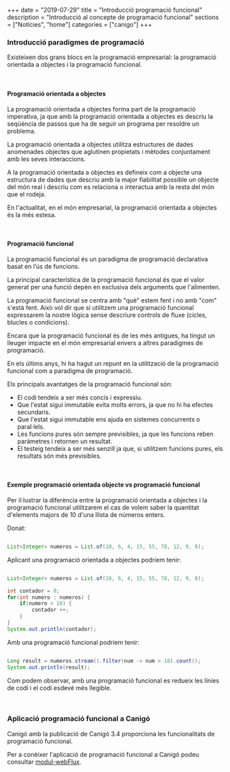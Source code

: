 +++
date        = "2019-07-29"
title       = "Introducció programació funcional"
description = "Introducció al concepte de programació funcional"
sections    = ["Notícies", "home"]
categories  = ["canigo"]
+++

### Introducció paradigmes de programació

Existeixen dos grans blocs en la programació empresarial: la programació orientada a objectes i la programació funcional.

<br>

#### Programació orientada a objectes

La programació orientada a objectes forma part de la programació imperativa, ja que amb la programació orientada a objectes es descriu la seqüència de passos que ha de seguir un programa per resoldre un problema.

La programació orientada a objectes utilitza estructures de dades anomenades objectes que aglutinen propietats i mètodes conjuntament amb les seves interaccions.

A la programació orientada a objectes es defineix com a objecte una estructura de dades que descriu amb la major fiabilitat possible un objecte del món real i descriu com es relaciona o interactua amb la resta del món que el rodeja.

En l'actualitat, en el món empresarial, la programació orientada a objectes és la més estesa.

<br>

#### Programació funcional

La programació funcional és un paradigma de programació declarativa basat en l’ús de funcions.

La principal característica de la programació funcional és que el valor generat per una funció depèn en exclusiva dels arguments que l'alimenten.

La programació funcional se centra amb "què" estem fent i no amb "com" s'està fent. Això vol dir que si utilitzem una programació funcional expressarem la nostre lògica sense descriure controls de fluxe (cicles, blucles o condicions).

Encara que la programació funcional és de les més antigues, ha tingut un lleuger impacte en el món empresarial envers a altres paradigmes de programació.

En els últims anys, hi ha hagut un repunt en la utilització de la programació funcional com a paradigma de programació.

Els principals avantatges de la programació funcional són:

- El codi tendeix a ser més concís i expressiu.
- Que l'estat sigui immutable evita molts errors, ja que no hi ha efectes secundaris.
- Que l'estat sigui immutable ens ajuda en sistemes concurrents o paral·lels.
- Les funcions pures són sempre previsibles, ja que les funcions reben paràmetres i retornen un resultat.
- El testeig tendeix a ser més senzill ja que, si utilitzem funcions pures, els resultats són més previsibles.

<br>

#### Exemple programació orientada objecte vs programació funcional

Per il·lustrar la diferència entre la programació orientada a objectes i la programació funcional utilitzarem el cas de volem saber la quantitat d'elements majors de 10 d'una llista de números enters.

Donat:
```java

List<Integer> numeros = List.of(18, 6, 4, 15, 55, 78, 12, 9, 8);

```

Aplicant una programació orientada a objectes podríem tenir:

```java

List<Integer> numeros = List.of(18, 6, 4, 15, 55, 78, 12, 9, 8);

int contador = 0;
for(int numero : numeros) {
    if(numero > 10) {
        contador ++;
    }
}
System.out.println(contador);

```

Amb una programació funcional podríem tenir:

```java

Long result = numeros.stream().filter(num -> num > 10).count();
System.out.println(result);

```

Com podem observar, amb una programació funcional es redueix les línies de codi i el codi esdevé més llegible.

<br>

### Aplicació programació funcional a Canigó

Canigó amb la publicació de Canigó 3.4 proporciona les funcionalitats de programació funcional.

Per a conèixer l'aplicació de programació funcional a Canigó podeu consultar
[modul-webFlux](/canigo-documentacio-versions-3x-altres/modul-webFlux/).